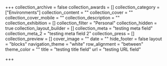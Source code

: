 +++
collection_archive = false
collection_awards = []
collection_category = ["Environments"]
collection_content = ""
collection_cover = ""
collection_cover_mobile = ""
collection_description = ""
collection_exhibition = []
collection_filter = "Personal"
collection_hidden = true
collection_layout_builder = []
collection_meta = "testing meta field"
collection_meta_2 = "testing meta field 2"
collection_press = []
collection_preview = []
cover_image = ""
date = ""
hide_footer = false
layout = "blocks"
navigation_theme = "white"
row_alignment = "between"
theme_color = ""
title = "testing title field"
url = "testing URL field"

+++
